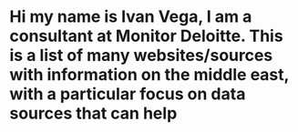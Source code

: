 # Hi my name is Ivan Vega, I am a consultant at Monitor Deloitte. This is a list of many websites/sources with information on the middle east, with a particular focus on data sources that can help 
